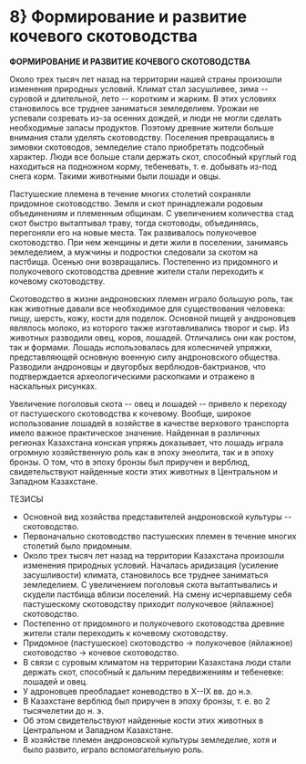 # 8} Формирование и развитие кочевого скотоводства

**ФОРМИРОВАНИЕ И РАЗВИТИЕ КОЧЕВОГО СКОТОВОДСТВА**

Около трех тысяч лет назад на территории нашей страны произошли изменения природных условий. Климат стал засушливее, зима -- суровой и длительной, лето -- коротким и жарким. В этих условиях становилось все труднее заниматься земледелием. Урожаи не успевали созревать из-за осенних дождей, и люди не могли сделать необходимые запасы продуктов. Поэтому древние жители больше внимания стали уделять скотоводству. Поселения превращались в зимовки скотоводов, земледелие стало приобретать подсобный характер. Люди все больше стали держать скот, способный круглый год находиться на подножном корму, тебеневать, т. е. добывать из-под снега корм. Такими животными были лошади и овцы.

Пастушеские племена в течение многих столетий сохраняли придомное скотоводство. Земля и скот принадлежали родовым объединениям и племенным общинам. С увеличением количества стад скот быстро вытаптывал траву, тогда скотоводы, объединяясь, перегоняли его на новые места. Так развивалось полукочевое скотоводство. При нем женщины и дети жили в поселении, занимаясь земледелием, а мужчины и подростки следовали за скотом на пастбища. Осенью они возвращались. Постепенно из придомного и полукочевого скотоводства древние жители стали переходить к кочевому скотоводству.

Скотоводство в жизни андроновских племен играло большую роль, так как животные давали все необходимое для существования человека: пищу, шерсть, кожу, кости для поделок. Основной пищей у андроновцев являлось молоко, из которого также изготавливались творог и сыр. Из животных разводили овец, коров, лошадей. Отличались они как ростом, так и формами. Лошадь использовалась для колесничей упряжки, представляющей основную военную силу андроновского общества. Разводили андроновцы и двугорбых верблюдов-бактрианов, что подтверждается археологическими раскопками и отражено в наскальных рисунках.

Увеличение поголовья скота -- овец и лошадей -- привело к переходу от пастушеского скотоводства к кочевому. Вообще, широкое использование лошадей в хозяйстве в качестве верхового транспорта имело важное практическое значение. Найденная в различных регионах Казахстана конская упряжь доказывает, что лошадь играла огромную хозяйственную роль как в эпоху энеолита, так и в эпоху бронзы. О том, что в эпоху бронзы был приручен и верблюд, свидетельствуют найденные кости этих животных в Центральном и Западном Казахстане.

ТЕЗИСЫ

* Основной вид хозяйства представителей андроновской культуры -- скотоводство.
* Первоначально скотоводство пастушеских племен в течение многих столетий было придомным.
* Около трех тысяч лет назад на территории Казахстана произошли изменения природных условий. Началась аридизация (усиление засушливости) климата, становилось все труднее заниматься земледелием. С увеличением поголовья скота вытаптывались и скудели пастбища вблизи поселений. На смену исчерпавшему себя пастушескому скотоводству приходит полукочевое (яйлажное) скотоводство.
* Постепенно от придомного и полукочевого скотоводства древние жители стали переходить к кочевому скотоводству.
* Придомное (пастушеское) скотоводство → полукочевое (яйлажное) скотоводство → кочевое скотоводство.
* В связи с суровым климатом на территории Казахстана люди стали держать скот, способный к дальним передвижениям и тебеневке: лошадей и овец.
* У адроновцев преобладает коневодство в X--IX вв. до н.э.
* В Казахстане верблюд был приручен в эпоху бронзы, т. е. во 2 тысячелетии до н. э.
* Об этом свидетельствуют найденные кости этих животных в Центральном и Западном Казахстане.
* В хозяйстве племен андроновской культуры земледелие, хотя и было развито, играло вспомогательную роль.

